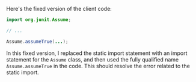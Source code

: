 Here's the fixed version of the client code:
```java
import org.junit.Assume;

// ...

Assume.assumeTrue(...);
```
In this fixed version, I replaced the static import statement with an import statement for the `Assume` class, and then used the fully qualified name `Assume.assumeTrue` in the code. This should resolve the error related to the static import.